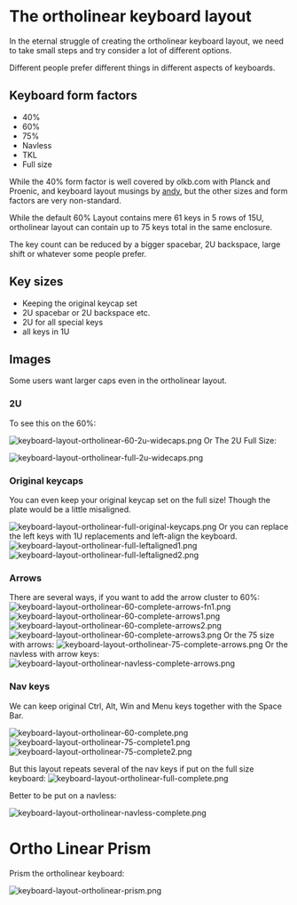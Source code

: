 # The ortholinear keyboard layout

In the eternal struggle of creating the ortholinear keyboard layout,
we need to take small steps and try consider a lot of different options.

Different people prefer different things in different aspects of keyboards.

## Keyboard form factors
* 40%
* 60%
* 75%
* Navless
* TKL
* Full size

While the 40% form factor is well covered
by olkb.com with Planck and Proenic,
and keyboard layout musings by
[andy](https://www.smittey.co.uk/the-planck-key-theory),
but the other sizes and form factors are very non-standard.

While the default 60% Layout contains mere 61 keys
in 5 rows of 15U, ortholinear layout can contain
up to 75 keys total in the same enclosure.

The key count can be reduced by a bigger spacebar,
2U backspace, large shift or whatever some people prefer.

## Key sizes
* Keeping the original keycap set
* 2U spacebar or 2U backspace etc.
* 2U for all special keys
* all keys in 1U

## Images
Some users want larger caps even in the ortholinear layout.

### 2U

To see this on the 60%:

![keyboard-layout-ortholinear-60-2u-widecaps.png](images/keyboard-layout-ortholinear-60-2u-widecaps.png)
Or The 2U Full Size:

![keyboard-layout-ortholinear-full-2u-widecaps.png](images/keyboard-layout-ortholinear-full-2u-widecaps.png)

### Original keycaps
You can even keep your original keycap set on the full size!
Though the plate would be a little misaligned.

![keyboard-layout-ortholinear-full-original-keycaps.png](images/keyboard-layout-ortholinear-full-original-keycaps.png)
Or you can replace the left keys with 1U replacements and left-align the keyboard.
![keyboard-layout-ortholinear-full-leftaligned1.png](images/keyboard-layout-ortholinear-full-leftaligned1.png)
![keyboard-layout-ortholinear-full-leftaligned2.png](images/keyboard-layout-ortholinear-full-leftaligned2.png)

### Arrows
There are several ways, if you want to add the arrow cluster to 60%:
![keyboard-layout-ortholinear-60-complete-arrows-fn1.png](images/keyboard-layout-ortholinear-60-complete-arrows-fn1.png)
![keyboard-layout-ortholinear-60-complete-arrows1.png](images/keyboard-layout-ortholinear-60-complete-arrows1.png)
![keyboard-layout-ortholinear-60-complete-arrows2.png](images/keyboard-layout-ortholinear-60-complete-arrows2.png)
![keyboard-layout-ortholinear-60-complete-arrows3.png](images/keyboard-layout-ortholinear-60-complete-arrows3.png)
Or the 75 size with arrows:
![keyboard-layout-ortholinear-75-complete-arrows.png](images/keyboard-layout-ortholinear-75-complete-arrows.png)
Or the navless with arrow keys:
![keyboard-layout-ortholinear-navless-complete-arrows.png](images/keyboard-layout-ortholinear-navless-complete-arrows.png)

### Nav keys

We can keep original Ctrl, Alt, Win and Menu keys together with the Space Bar.

![keyboard-layout-ortholinear-60-complete.png](images/keyboard-layout-ortholinear-60-complete.png)
![keyboard-layout-ortholinear-75-complete1.png](images/keyboard-layout-ortholinear-75-complete1.png)
![keyboard-layout-ortholinear-75-complete2.png](images/keyboard-layout-ortholinear-75-complete2.png)

But this layout repeats several of the nav keys if put on the full size keyboard:
![keyboard-layout-ortholinear-full-complete.png](images/keyboard-layout-ortholinear-full-complete.png)

Better to be put on a navless:

![keyboard-layout-ortholinear-navless-complete.png](images/keyboard-layout-ortholinear-navless-complete.png)

# Ortho Linear Prism

Prism the ortholinear keyboard:

![keyboard-layout-ortholinear-prism.png](images/keyboard-layout-ortholinear-prism.png)
